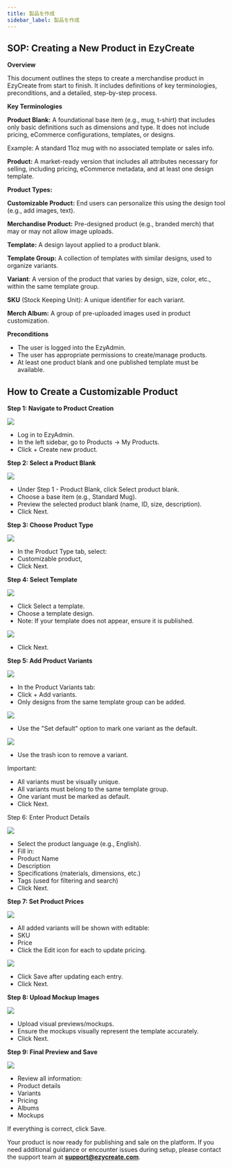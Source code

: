 ```yaml
---
title: 製品を作成
sidebar_label: 製品を作成
---
```

## **SOP: Creating a New Product in EzyCreate**

**Overview**

This document outlines the steps to create a merchandise product in EzyCreate from start to finish. It includes definitions of key terminologies, preconditions, and a detailed, step-by-step process.

**Key Terminologies**

**Product Blank:** A foundational base item (e.g., mug, t-shirt) that includes only basic definitions such as dimensions and type. It does not include pricing, eCommerce configurations, templates, or designs.

Example: A standard 11oz mug with no associated template or sales info.

**Product:** A market-ready version that includes all attributes necessary for selling, including pricing, eCommerce metadata, and at least one design template.

**Product Types:**

**Customizable Product:** End users can personalize this using the design tool (e.g., add images, text).

**Merchandise Product:** Pre-designed product (e.g., branded merch) that may or may not allow image uploads.

**Template:** A design layout applied to a product blank.

**Template Group:** A collection of templates with similar designs, used to organize variants.

**Variant**: A version of the product that varies by design, size, color, etc., within the same template group.

**SKU** (Stock Keeping Unit): A unique identifier for each variant.

**Merch Album:** A group of pre-uploaded images used in product customization.

**Preconditions**

* The user is logged into the EzyAdmin. 
* The user has appropriate permissions to create/manage products.
* At least one product blank and one published template must be available.

## **How to Create a Customizable Product**

**Step 1: Navigate to Product Creation**

![](/img/inmpf17.png)

* Log in to EzyAdmin.
* In the left sidebar, go to Products → My Products.
* Click + Create new product.

**Step 2: Select a Product Blank**

![](/img/inmpf2.png)

* Under Step 1 - Product Blank, click Select product blank.
* Choose a base item (e.g., Standard Mug).
* Preview the selected product blank (name, ID, size, description).
* Click Next.

**Step 3: Choose Product Type**

![](/img/incpf1.png)

* In the Product Type tab, select:
* Customizable product,
* Click Next.

**Step 4: Select Template**

![](/img/inmpf4.png)

* Click Select a template.
* Choose a template design.
* Note: If your template does not appear, ensure it is published.

![](https://ezy-resources.s3.ap-south-1.amazonaws.com/en/INMPF24.png)

* Click Next.

**Step 5: Add Product Variants**

![](https://ezy-resources.s3.ap-south-1.amazonaws.com/en/INMPF28.png)

* In the Product Variants tab:
* Click + Add variants.
* Only designs from the same template group can be added.

![](/img/inmpf13.png)

* Use the "Set default" option to mark one variant as the default.

![](/img/inmpf18.png)

* Use the trash icon to remove a variant.

Important:

* All variants must be visually unique.
* All variants must belong to the same template group.
* One variant must be marked as default.
* Click Next.

Step 6: Enter Product Details

![](https://ezy-resources.s3.ap-south-1.amazonaws.com/en/INMPF6.png)

* Select the product language (e.g., English).
* Fill in:
* Product Name
* Description 
* Specifications (materials, dimensions, etc.)
* Tags (used for filtering and search)
* Click Next.

**Step 7: Set Product Prices**

![](https://ezy-resources.s3.ap-south-1.amazonaws.com/en/INMPF16.png)

* All added variants will be shown with editable:
* SKU
* Price
* Click the Edit icon for each to update pricing.

![](https://ezy-resources.s3.ap-south-1.amazonaws.com/en/INMPF8.png)

* Click Save after updating each entry.
* Click Next.

**Step 8: Upload Mockup Images**

![](https://ezy-resources.s3.ap-south-1.amazonaws.com/en/INMPF20.png)

* Upload visual previews/mockups.
* Ensure the mockups visually represent the template accurately.
* Click Next.

**Step 9: Final Preview and Save**

![](/img/inmpf11.png)

* Review all information:
* Product details
* Variants
* Pricing
* Albums
* Mockups

If everything is correct, click Save.

Your product is now ready for publishing and sale on the platform. If you need additional guidance or encounter issues during setup, please contact the support team at **support@ezycreate.com**.
